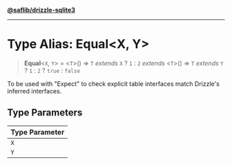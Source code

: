[**@saflib/drizzle-sqlite3**](../index.md)

***

# Type Alias: Equal\<X, Y\>

> **Equal**\<`X`, `Y`\> = \<`T`\>() => `T` *extends* `X` ? `1` : `2` *extends* \<`T`\>() => `T` *extends* `Y` ? `1` : `2` ? `true` : `false`

To be used with "Expect" to check explicit table interfaces match Drizzle's inferred interfaces.

## Type Parameters

| Type Parameter |
| ------ |
| `X` |
| `Y` |
